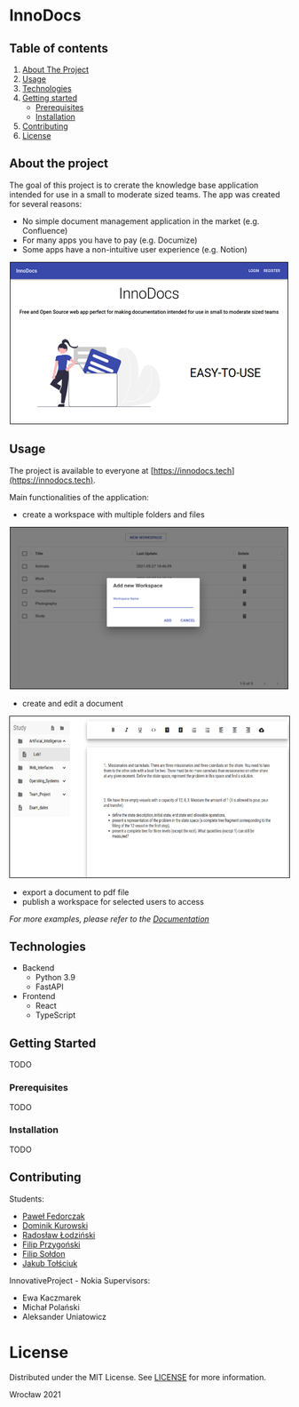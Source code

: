 # InnoDocs

<!-- TABLE OF CONTENTS -->
## Table of contents
  <ol>
    <li><a href="#about-the-project">About The Project</a></li>
    <li><a href="#usage">Usage</a></li>
    <li><a href="#technologies">Technologies</a></li>
    <li>
      <a href="#getting-started">Getting started</a>
      <ul>
        <li><a href="#prerequisites">Prerequisites</a></li>
        <li><a href="#installation">Installation</a></li>
      </ul>
    </li>
    <li><a href="#contributing">Contributing</a></li>
    <li><a href="#license">License</a></li>
  </ol>



<!-- GENERAL INFO -->
## About the project

The goal of this project is to crerate the knowledge base application intended for use in a small to moderate sized teams. The app was created for several reasons:
* No simple document management application in the market (e.g. Confluence)
* For many apps you have to pay (e.g. Documize)
* Some apps have a non-intuitive user experience (e.g. Notion)

<div style="text-align:center">
<img src="images/HomePage.PNG" alt="HomePage" width="500" height="290" style="border: 1px solid black">
</div>



<!-- USAGE EXAMPLES -->
## Usage

The project is available to everyone at [https://innodocs.tech](https://innodocs.tech).


Main functionalities of the application:
* create a workspace with multiple folders and files
<div style="text-align:center">
<img src="images/create-workspace.PNG" alt="Workspace" width="500" height="290" style="border: 1px solid black">
</div>

* create and edit a document


<div style="text-align:center">
<img src="images/doc-edit.PNG" alt="Docs_and_Catalogs" width="650" height="290" style="border: 1px solid black">
</div>


* export a document to pdf file
* publish a workspace for selected users to access




_For more examples, please refer to the [Documentation](link)_



<!-- TECHNOLOGIES -->
## Technologies
  <ul>
    <li>
      Backend
      <ul>
        <li>Python 3.9</li>
        <li>FastAPI</li>
 <!--   <li><a href="#">TODO</a></li> -->
      </ul>
    </li>
    <li>
      Frontend
      <ul>
        <li>React</li>
        <li>TypeScript</li>
      </ul>
    </li>
  </ul>



<!-- START -->
## Getting Started

TODO

### Prerequisites

TODO

### Installation

TODO


<!-- AUTHORS -->
## Contributing

Students:

* [Paweł Fedorczak](https://github.com/pfedorczak98)
* [Dominik Kurowski](https://github.com/d-kurowski)
* [Radosław Łodziński](https://github.com/Radekowicz)
* [Filip Przygoński](https://github.com/FilipJQ77)
* [Filip Sołdon](https://github.com/Fohin) 
* [Jakub Tołściuk](https://github.com/Workata)

InnovativeProject - Nokia Supervisors:

* Ewa Kaczmarek
* Michał Polański
* Aleksander Uniatowicz



<!-- LICENSE -->
# License

Distributed under the MIT License. See [LICENSE](LICENSE) for more information.




Wrocław 2021
